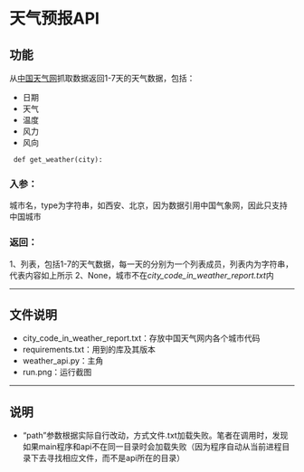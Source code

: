 # 天气预报API
## 功能

从[中国天气网](http://www.weather.com.cn/)抓取数据返回1-7天的天气数据，包括：
+ 日期
+ 天气
+ 温度
+ 风力
+ 风向
```
 def get_weather(city):
 ```
### 入参：
城市名，type为字符串，如西安、北京，因为数据引用中国气象网，因此只支持中国城市
### 返回：
1、列表，包括1-7的天气数据，每一天的分别为一个列表成员，列表内为字符串，代表内容如上所示
2、None，城市不在*city_code_in_weather_report.txt*内

---

## 文件说明
+ city_code_in_weather_report.txt：存放中国天气网内各个城市代码
+ requirements.txt：用到的库及其版本
+ weather_api.py：主角
+ run.png：运行截图

---

## 说明
+ “path”参数根据实际自行改动，方式文件.txt加载失败。笔者在调用时，发现如果main程序和api不在同一目录时会加载失败（因为程序自动从当前进程目录下去寻找相应文件，而不是api所在的目录）
